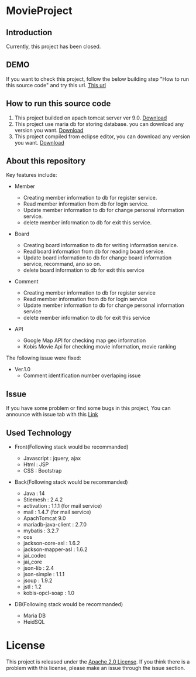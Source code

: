 # MovieProject

## Introduction 

Currently, this project has been closed.


## DEMO

If you want to check this project, follow the below building step "How to run this source code" and try this url.
[This url](http://localhost:8080/Movie/movie/board/index.do)


## How to run this source code

1. This project builded on apach tomcat server ver 9.0.
[Download](https://tomcat.apache.org/download-90.cgi)
2. This project use maria db for storing database. you can download any version you want.
[Download](https://mariadb.org/download/)
3. This project compiled from eclipse editor, you can download any version you want.
[Download](https://www.eclipse.org/downloads/)


## About this repository

Key features include:

- Member
    * Creating member information to db for register service.
    * Read member information from db for login service.
    * Update member information to db for change personal information service.
    * delete member information to db for exit this service.
    
- Board
    * Creating board information to db for writing information service.
    * Read board information from db for reading board service.
    * Update board information to db for change board information service, recommand, ano so on.
    * delete board information to db for exit this service
    
- Comment 
    * Creating member information to db for register service
    * Read member information from db for login service
    * Update member information to db for change personal information service
    * delete member information to db for exit this service
    
- API
    * Google Map API for checking map geo information
    * Kobis Movie Api for checking movie information, movie ranking

The following issue were fixed:

- Ver.1.0
    * Comment identification number overlaping issue


## Issue

If you have some problem or find some bugs in this project, You can announce with issue tab with this [Link](https://github.com/LucestDail/MovieProject/issues)


## Used Technology

- Front(Following stack would be recommanded)
    * Javascript : jquery, ajax
    * Html : JSP
    * CSS : Bootstrap
    
- Back(Following stack would be recommanded)
    * Java : 14
    * Stiemesh : 2.4.2
    * activation : 1.1.1 (for mail service)
    * mail : 1.4.7 (for mail service)
    * ApachTomcat 9.0
    * mariadb-java-client : 2.7.0
    * mybatis : 3.2.7
    * cos
    * jackson-core-asl : 1.6.2
    * jackson-mapper-asl : 1.6.2
    * jai_codec
    * jai_core
    * json-lib : 2.4
    * json-simple : 1.1.1
    * jsoup : 1.9.2
    * jstl : 1.2
    * kobis-opcl-soap : 1.0
    
- DB(Following stack would be recommanded)
    * Maria DB
    * HeidSQL


# License
This project is released under the [Apache 2.0 License](https://choosealicense.com/licenses/apache-2.0/). If you think there is a problem with this license, please make an issue through the issue section.
